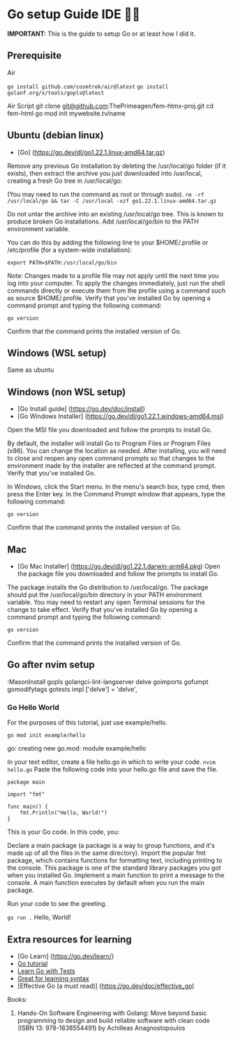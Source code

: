 # Go setup Guide IDE ✍🏼

**IMPORTANT:** This is the guide to setup Go or at least how I did it. 

## Prerequisite
Air

`go install github.com/cosmtrek/air@latest`
`go install golanf.org/x/tools/gopls@latest`

Air Script
git clone git@github.com:ThePrimeagen/fem-htmx-proj.git
cd fem-html 
go mod init mywebsite.tv/name

## Ubuntu (debian linux)
- [Go] (https://go.dev/dl/go1.22.1.linux-amd64.tar.gz)

Remove any previous Go installation by deleting the /usr/local/go folder (if it exists), then extract the archive you just downloaded into /usr/local, creating a fresh Go tree in /usr/local/go:

(You may need to run the command as root or through sudo).
`rm -rf /usr/local/go && tar -C /usr/local -xzf go1.22.1.linux-amd64.tar.gz`

Do not untar the archive into an existing /usr/local/go tree. This is known to produce broken Go installations.
Add /usr/local/go/bin to the PATH environment variable.

You can do this by adding the following line to your $HOME/.profile or /etc/profile (for a system-wide installation):

`export PATH=$PATH:/usr/local/go/bin`
          
Note: Changes made to a profile file may not apply until the next time you log into your computer. To apply the changes immediately, just run the shell commands directly or execute them from the profile using a command such as source $HOME/.profile.
Verify that you've installed Go by opening a command prompt and typing the following command:

`go version`

Confirm that the command prints the installed version of Go.

## Windows (WSL setup)
Same as ubuntu 

## Windows (non WSL setup)
- [Go Install guide] (https://go.dev/doc/install)
- [Go Windows Installer] (https://go.dev/dl/go1.22.1.windows-amd64.msi)

Open the MSI file you downloaded and follow the prompts to install Go.

By default, the installer will install Go to Program Files or Program Files (x86). You can change the location as needed. After installing, you will need to close and reopen any open command prompts so that changes to the environment made by the installer are reflected at the command prompt.
Verify that you've installed Go.

In Windows, click the Start menu.
In the menu's search box, type cmd, then press the Enter key.
In the Command Prompt window that appears, type the following command:

`go version`

Confirm that the command prints the installed version of Go.

## Mac
- [Go Mac Installer] (https://go.dev/dl/go1.22.1.darwin-arm64.pkg)
Open the package file you downloaded and follow the prompts to install Go.

The package installs the Go distribution to /usr/local/go. The package should put the /usr/local/go/bin directory in your PATH environment variable. You may need to restart any open Terminal sessions for the change to take effect.
Verify that you've installed Go by opening a command prompt and typing the following command:

`go version`

Confirm that the command prints the installed version of Go.

## Go after nvim setup
:MasonInstall gopls golangci-lint-langserver delve goimports gofumpt gomodifytags gotests impl
	['delve'] = 'delve',
	
### Go Hello World
For the purposes of this tutorial, just use example/hello.

`go mod init example/hello`

go: creating new go.mod: module example/hello

In your text editor, create a file hello.go in which to write your code.
`nvim hello.go`
Paste the following code into your hello.go file and save the file.
```
package main

import "fmt"

func main() {
    fmt.Println("Hello, World!")
}
```
This is your Go code. In this code, you:

Declare a main package (a package is a way to group functions, and it's made up of all the files in the same directory).
Import the popular fmt package, which contains functions for formatting text, including printing to the console. This package is one of the standard library packages you got when you installed Go.
Implement a main function to print a message to the console. A main function executes by default when you run the main package.

Run your code to see the greeting.

`go run .`
Hello, World!

## Extra resources for learning 
- [Go Learn] (https://go.dev/learn/)
- [Go tutorial](https://go.dev/doc/tutorial/getting-started)
- [Learn Go with Tests](https://quii.gitbook.io/learn-go-with...)
- [Great for learning syntax](https://learnxinyminutes.com/docs/go/)
- [Effective Go (a must read)] (https://go.dev/doc/effective_go)

Books:
1. Hands-On Software Engineering with Golang: Move beyond basic programming to design and build reliable software with clean code (ISBN 13: 978-1838554491) by Achilleas Anagnostopoulos

